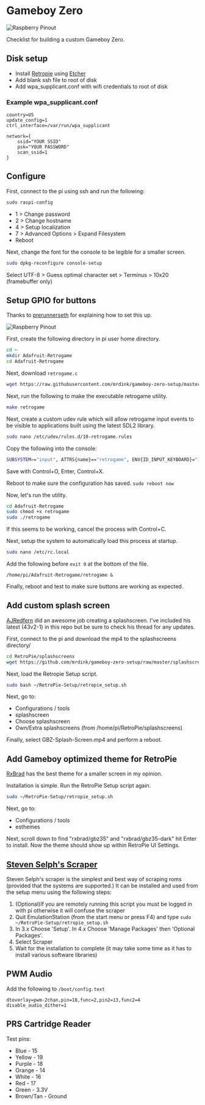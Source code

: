 # Gameboy Zero

![Raspberry Pinout](https://raw.githubusercontent.com/mrdink/gameboy-zero-setup/master/img/gameboy-zero.png "Gameboy Zero")

Checklist for building a custom Gameboy Zero.

## Disk setup

* Install [Retropie](https://retropie.org.uk/download/) using [Etcher](https://etcher.io/)
* Add blank ssh file to root of disk
* Add wpa_supplicant.conf with wifi credentials to root of disk

### Example wpa_supplicant.conf

```
country=US
update_config=1
ctrl_interface=/var/run/wpa_supplicant

network={
	ssid="YOUR SSID"
	psk="YOUR PASSWORD"
	scan_ssid=1
}
```

## Configure

First, connect to the pi using ssh and run the following:

```bash
sudo raspi-config
```

* 1 > Change password
* 2 > Change hostname
* 4 > Setup localization
* 7 > Advanced Options > Expand Filesystem
* Reboot

Next, change the font for the console to be legible for a smaller screen.

```bash
sudo dpkg-reconfigure console-setup
```

Select UTF-8 > Guess optimal character set > Terminus > 10x20 (framebuffer only)

## Setup GPIO for buttons

Thanks to [prerunnerseth](http://www.sudomod.com/forum/viewtopic.php?t=57) for explaining how to set this up.

![Raspberry Pinout](https://raw.githubusercontent.com/mrdink/gameboy-zero-setup/master/img/gpio-pinout.png "Raspberry Pinout")

First, create the following directory in pi user home directory.

```bash
cd ~
mkdir Adafruit-Retrogame
cd Adafruit-Retrogame
```

Next, download `retrogame.c`

```bash
wget https://raw.githubusercontent.com/mrdink/gameboy-zero-setup/master/retrogame.c
```

Next, run the following to make the executable retrogame utility.

```bash
make retrogame
```

Next, create a custom udev rule which will allow retrogame input events to be visible to applications built using the latest SDL2 library.

```bash
sudo nano /etc/udev/rules.d/10-retrogame.rules
```

Copy the following into the console:

```bash
SUBSYSTEM=="input", ATTRS{name}=="retrogame", ENV{ID_INPUT_KEYBOARD}="1"
```

Save with Control+O, Enter, Control+X.

Reboot to make sure the configuration has saved. `sudo reboot now`

Now, let's run the utility.

```bash
cd Adafruit-Retrogame
sudo chmod +x retrogame
sudo ./retrogame
```

If this seems to be working, cancel the process with Control+C.

Next, setup the system to automatically load this process at startup.

```bash
sudo nano /etc/rc.local
```

Add the following before `exit 0` at the bottom of the file.

```
/home/pi/Adafruit-Retrogame/retrogame &
```

Finally, reboot and test to make sure buttons are working as expected.

## Add custom splash screen

[AJRedfern](http://www.sudomod.com/forum/viewtopic.php?f=42&t=1440) did an awesome job creating a splashscreen. I've included his latest (43v2-1) in this repo but be sure to check his thread for any updates.

First, connect to the pi and download the mp4 to the splashscreens directory/

```bash
cd RetroPie/splashscreens
wget https://github.com/mrdink/gameboy-zero-setup/raw/master/splashscreens/GBZ-Splash-Screen.mp4
```

Next, load the Retropie Setup script.

```bash
sudo bash ~/RetroPie-Setup/retropie_setup.sh
```

Next, go to:

* Configurations / tools
* splashscreen
* Choose splashscreen
* Own/Extra splashscreens (from /home/pi/RetroPie/splashscreens)

Finally, select GBZ-Splash-Screen.mp4 and perform a reboot.

## Add Gameboy optimized theme for RetroPie

[RxBrad](http://sudomod.com/forum/viewtopic.php?t=1549) has the best theme for a smaller screen in my opinion.

Installation is simple. Run the RetroPie Setup script again.

```bash
sudo ~/RetroPie-Setup/retropie_setup.sh
```

Next, go to:

* Configurations / tools
* esthemes

Next, scroll down to find "rxbrad/gbz35" and "rxbrad/gbz35-dark" hit Enter to install. Now the theme should show up within RetroPie UI Settings.

## [Steven Selph's Scraper](https://github.com/retropie/retropie-setup/wiki/scraper#steven-selphs-scraper)

Steven Selph's scraper is the simplest and best way of scraping roms (provided that the systems are supported.) It can be installed and used from the setup menu using the following steps:

1. (Optional)If you are remotely running this script you must be logged in with pi otherwise it will confuse the scraper
1. Quit EmulationStation (from the start menu or press F4) and type `sudo ~/RetroPie-Setup/retropie_setup.sh`
1. In 3.x Choose 'Setup'. In 4.x Choose 'Manage Packages' then 'Optional Packages'.
1. Select Scraper
1. Wait for the installation to complete (it may take some time as it has to install various software libraries)

## PWM Audio

Add the following to `/boot/config.text`

```
dtoverlay=pwm-2chan,pin=18,func=2,pin2=13,func2=4
disable_audio_dither=1
```

## PRS Cartridge Reader

Test pins:

* Blue - 15
* Yellow - 19
* Purple - 18
* Orange - 14
* White - 16
* Red - 17
* Green - 3.3V
* Brown/Tan - Ground